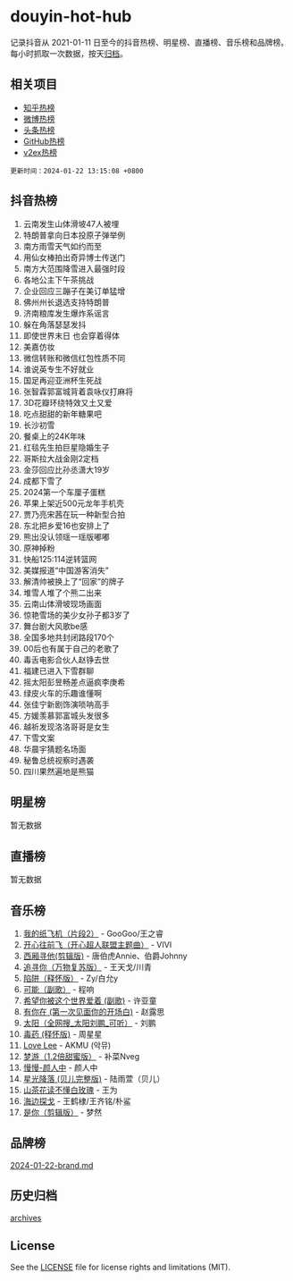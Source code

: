 # douyin-hot-hub

记录抖音从 2021-01-11 日至今的抖音热榜、明星榜、直播榜、音乐榜和品牌榜。每小时抓取一次数据，按天[归档](archives)。

## 相关项目

- [知乎热榜](https://github.com/lonnyzhang423/zhihu-hot-hub)
- [微博热榜](https://github.com/lonnyzhang423/weibo-hot-hub)
- [头条热榜](https://github.com/lonnyzhang423/toutiao-hot-hub)
- [GitHub热榜](https://github.com/lonnyzhang423/github-hot-hub)
- [v2ex热榜](https://github.com/lonnyzhang423/v2ex-hot-hub)


`更新时间：2024-01-22 13:15:08 +0800`

## 抖音热榜

1. 云南发生山体滑坡47人被埋
1. 特朗普拿向日本投原子弹举例
1. 南方雨雪天气如约而至
1. 用仙女棒拍出奇异博士传送门
1. 南方大范围降雪进入最强时段
1. 各地公主下午茶挑战
1. 企业回应三蹦子在美订单猛增
1. 佛州州长退选支持特朗普
1. 济南粮库发生爆炸系谣言
1. 躲在角落瑟瑟发抖
1. 即使世界末日 也会穿着得体
1. 美嘉仿妆
1. 微信转账和微信红包性质不同
1. 谁说英专生不好就业
1. 国足再迎亚洲杯生死战
1. 张智霖郭富城背着袁咏仪打麻将
1. 3D花瓣环绕特效又土又爱
1. 吃点甜甜的新年糖果吧
1. 长沙初雪
1. 餐桌上的24K年味
1. 红毯先生拍巨星隐婚生子
1. 哥斯拉大战金刚2定档
1. 金莎回应比孙丞潇大19岁
1. 成都下雪了
1. 2024第一个车厘子蛋糕
1. 苹果上架近500元龙年手机壳
1. 贾乃亮宋茜在玩一种新型合拍
1. 东北把乡爱16也安排上了
1. 熊出没认领瑶一瑶版嘟嘟
1. 原神掉粉
1. 快船125:114逆转篮网
1. 美媒报道“中国游客消失”
1. 解清帅被换上了“回家”的牌子
1. 堆雪人堆了个熊二出来
1. 云南山体滑坡现场画面
1. 惊艳雪场的美少女孙子都3岁了
1. 舞台剧大风歌be感
1. 全国多地共封闭路段170个
1. 00后也有属于自己的老歌了
1. 毒舌电影合伙人赵铮去世
1. 福建已进入下雪群聊
1. 摇太阳彭昱畅差点逼疯李庚希
1. 绿皮火车的乐趣谁懂啊
1. 张佳宁新剧饰演唢呐高手
1. 方媛羡慕郭富城头发很多
1. 越祈发现洛洛哥哥是女生
1. 下雪文案
1. 华晨宇猜题名场面
1. 秘鲁总统视察时遇袭
1. 四川果然遍地是熊猫

## 明星榜

暂无数据

## 直播榜

暂无数据

## 音乐榜

1. [我的纸飞机（片段2）](https://sf3-cdn-tos.douyinstatic.com/obj/tos-cn-ve-2774/oM2ZrKcg2CD5AeRB2gkeXOFB1IxAGJdZPazYHf) - GooGoo/王之睿
1. [开心往前飞（开心超人联盟主题曲）](https://sf6-cdn-tos.douyinstatic.com/obj/tos-cn-ve-2774/9d8fb7c82cf1421fb93a9fe925275e0a) - VIVI
1. [西厢寻他(剪辑版)](https://sf3-cdn-tos.douyinstatic.com/obj/tos-cn-ve-2774/oUsAVfAQKlRNxEv5qxvIB8o5qmIWUcXbzJKJhw) - 唐伯虎Annie、伯爵Johnny
1. [追寻你（万物复苏版）](https://sf3-cdn-tos.douyinstatic.com/obj/tos-cn-ve-2774/oYeAZJsbjIDit9APmBg8u6uDUQnHmoCf3gbo74) - 王天戈/川青
1. [陷阱（释怀版）](https://sf86-cdn-tos.douyinstatic.com/obj/tos-cn-ve-2774/oE8C21LeZrzKLDFfQYgMzx4GAIHageG5IzayY7) - Zy/白允y
1. [可能（副歌）](https://sf86-cdn-tos.douyinstatic.com/obj/tos-cn-ve-2774/cde1731888894259b333569393c2fb51) - 程响
1. [希望你被这个世界爱着 (副歌)](https://sf86-cdn-tos.douyinstatic.com/obj/tos-cn-ve-2774/oUHCmWQfZlE3QQBKBeD8rCFLpJzPgCpImhsxMt) - 许亚童
1. [有你在 (第一次见面你的开场白)](https://sf86-cdn-tos.douyinstatic.com/obj/tos-cn-ve-2774/oAthrQ3ClJBfI57uBoFEgNDYtNCZ0TSYQQfxQ0) - 赵露思
1. [太阳（全网搜_太阳刘鹏_可听）](https://sf3-cdn-tos.douyinstatic.com/obj/tos-cn-ve-2774/ogWbyIQnlBFImVbeDocRdCIYtBHlbJXgfZMvgz) - 刘鹏
1. [毒药 (释怀版)](https://sf3-cdn-tos.douyinstatic.com/obj/tos-cn-ve-2774/oYILMEAzspdZBIzy4frJNB8ZHPHWAhiwowd4Ad) - 周星星
1. [Love Lee](https://sf3-cdn-tos.douyinstatic.com/obj/tos-cn-ve-2774/o05GbkJGbCBTdDnMtB0fwOYgkeZp23vrWQDQBS) - AKMU (악뮤)
1. [梦游（1.2倍甜蜜版）](https://sf3-cdn-tos.douyinstatic.com/obj/tos-cn-ve-2774/o4gyAUm8hwufoEABmwVIiQtHsFuGzAEEWtNMzo) - 补菜Nveg
1. [慢慢-颜人中](https://sf86-cdn-tos.douyinstatic.com/obj/tos-cn-ve-2774/ocjHNfBXdBxQNC8ZGAeoLMFTUgtBg8bkExunDC) - 颜人中
1. [星光降落 (贝儿完整版)](https://sf86-cdn-tos.douyinstatic.com/obj/tos-cn-ve-2774/okwB9hAwyAtsFFkFBzAX1hOOfQuIoMNs0W2Mwr) - 陆雨萱（贝儿）
1. [山茶花读不懂白玫瑰](https://sf86-cdn-tos.douyinstatic.com/obj/tos-cn-ve-2774/osfn8B7DktrRHEPJgPCfDbw7QDQEkwC16BxZg9) - 王为
1. [海边探戈](https://sf3-cdn-tos.douyinstatic.com/obj/tos-cn-ve-2774/os9gE0VQCGqt6VQkZDyBBYvfSDY0QFe3vVmubn) - 王鹤棣/王齐铭/朴鲨
1. [是你（剪辑版）](https://sf86-cdn-tos.douyinstatic.com/obj/tos-cn-ve-2774/46019dae783c4c969944217fe1cfafc4) - 梦然

## 品牌榜

[2024-01-22-brand.md](archives/2024-01-22-brand.md)

## 历史归档

[archives](archives)

## License

See the [LICENSE](LICENSE) file for license rights and limitations (MIT).
